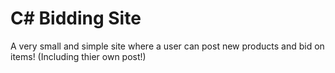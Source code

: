 # C# Bidding Site
A very small and simple site where a user can post new products and bid on items!
(Including thier own post!)
